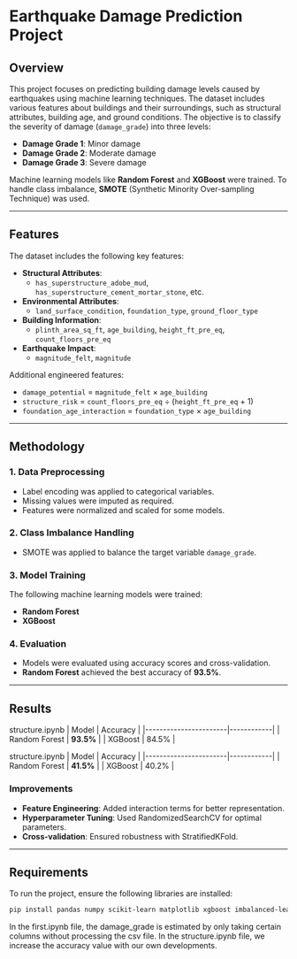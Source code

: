# Earthquake Damage Prediction Project

## Overview
This project focuses on predicting building damage levels caused by earthquakes using machine learning techniques. The dataset includes various features about buildings and their surroundings, such as structural attributes, building age, and ground conditions. The objective is to classify the severity of damage (`damage_grade`) into three levels:

- **Damage Grade 1**: Minor damage  
- **Damage Grade 2**: Moderate damage  
- **Damage Grade 3**: Severe damage  

Machine learning models like **Random Forest** and **XGBoost** were trained. To handle class imbalance, **SMOTE** (Synthetic Minority Over-sampling Technique) was used.

---

## Features
The dataset includes the following key features:

- **Structural Attributes**:  
  - `has_superstructure_adobe_mud`, `has_superstructure_cement_mortar_stone`, etc.  
- **Environmental Attributes**:  
  - `land_surface_condition`, `foundation_type`, `ground_floor_type`  
- **Building Information**:  
  - `plinth_area_sq_ft`, `age_building`, `height_ft_pre_eq`, `count_floors_pre_eq`  
- **Earthquake Impact**:  
  - `magnitude_felt`, `magnitude`  

Additional engineered features:
- `damage_potential` = `magnitude_felt` × `age_building`  
- `structure_risk` = `count_floors_pre_eq` ÷ (`height_ft_pre_eq` + 1)  
- `foundation_age_interaction` = `foundation_type` × `age_building`

---

## Methodology

### 1. **Data Preprocessing**
- Label encoding was applied to categorical variables.
- Missing values were imputed as required.
- Features were normalized and scaled for some models.

### 2. **Class Imbalance Handling**
- SMOTE was applied to balance the target variable `damage_grade`.

### 3. **Model Training**
The following machine learning models were trained:
- **Random Forest**
- **XGBoost**


### 4. **Evaluation**
- Models were evaluated using accuracy scores and cross-validation.
- **Random Forest** achieved the best accuracy of **93.5%**.

---

## Results


structure.ipynb
| Model                 | Accuracy   |
|-----------------------|------------|
| Random Forest         | **93.5%**  |
| XGBoost               | 84.5%      |

structure.ipynb
| Model                 | Accuracy   |
|-----------------------|------------|
| Random Forest         | **41.5%**  |
| XGBoost               | 40.2%      |


### Improvements
- **Feature Engineering**: Added interaction terms for better representation.
- **Hyperparameter Tuning**: Used RandomizedSearchCV for optimal parameters.
- **Cross-validation**: Ensured robustness with StratifiedKFold.

---

## Requirements

To run the project, ensure the following libraries are installed:
```bash
pip install pandas numpy scikit-learn matplotlib xgboost imbalanced-learn tensorflow
```
In the first.ipynb file, the damage_grade is estimated by only taking certain columns without processing the csv file. In the structure.ipynb file, we increase the accuracy value with our own developments.
